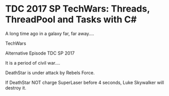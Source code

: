 # TDC 2017 SP TechWars: Threads, ThreadPool and Tasks with C# 

A long time ago in a galaxy far, far away....

TechWars

Alternative Episode TDC SP 2017

It is a period of civil war....

DeathStar is under attack by Rebels Force.

If DeathStar NOT charge SuperLaser before 4 seconds, Luke Skywalker will destroy it.
